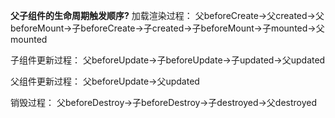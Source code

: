 **父子组件的生命周期触发顺序?**
 加载渲染过程：
 父beforeCreate->父created->父beforeMount->子beforeCreate->子created->子beforeMount->子mounted->父mounted

 子组件更新过程：
 父beforeUpdate->子beforeUpdate->子updated->父updated

 父组件更新过程：
 父beforeUpdate->父updated

 销毁过程：
 父beforeDestroy->子beforeDestroy->子destroyed->父destroyed



